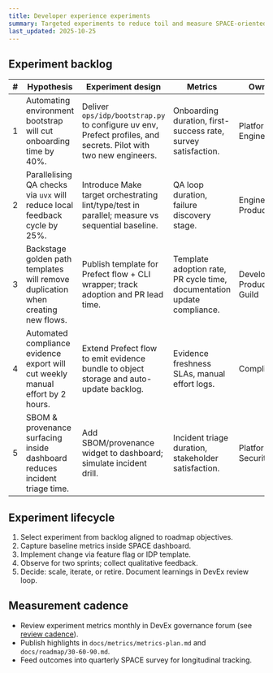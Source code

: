 ```yaml
---
title: Developer experience experiments
summary: Targeted experiments to reduce toil and measure SPACE-oriented outcomes.
last_updated: 2025-10-25
---
```


## Experiment backlog

| #   | Hypothesis                                                                       | Experiment design                                                                                                | Metrics                                                                 | Owner                        | Status                        |
| --- | -------------------------------------------------------------------------------- | ---------------------------------------------------------------------------------------------------------------- | ----------------------------------------------------------------------- | ---------------------------- | ----------------------------- |
| 1   | Automating environment bootstrap will cut onboarding time by 40%.                | Deliver `ops/idp/bootstrap.py` to configure uv env, Prefect profiles, and secrets. Pilot with two new engineers. | Onboarding duration, first-success rate, survey satisfaction.           | Platform Engineering         | Planned (kick-off 2025-11-05) |
| 2   | Parallelising QA checks via `uvx` will reduce local feedback cycle by 25%.       | Introduce Make target orchestrating lint/type/test in parallel; measure vs sequential baseline.                  | QA loop duration, failure discovery stage.                              | Engineering Productivity     | Planned                       |
| 3   | Backstage golden path templates will remove duplication when creating new flows. | Publish template for Prefect flow + CLI wrapper; track adoption and PR lead time.                                | Template adoption rate, PR cycle time, documentation update compliance. | Developer Productivity Guild | In design                     |
| 4   | Automated compliance evidence export will cut weekly manual effort by 2 hours.   | Extend Prefect flow to emit evidence bundle to object storage and auto-update backlog.                           | Evidence freshness SLAs, manual effort logs.                            | Compliance                   | Scoped                        |
| 5   | SBOM & provenance surfacing inside dashboard reduces incident triage time.       | Add SBOM/provenance widget to dashboard; simulate incident drill.                                                | Incident triage duration, stakeholder satisfaction.                     | Platform + Security          | Pilot scheduled 2025-12-01    |

## Experiment lifecycle

1. Select experiment from backlog aligned to roadmap objectives.
2. Capture baseline metrics inside SPACE dashboard.
3. Implement change via feature flag or IDP template.
4. Observe for two sprints; collect qualitative feedback.
5. Decide: scale, iterate, or retire. Document learnings in DevEx review loop.

## Measurement cadence

- Review experiment metrics monthly in DevEx governance forum (see [review cadence](./review-loop.md)).
- Publish highlights in `docs/metrics/metrics-plan.md` and `docs/roadmap/30-60-90.md`.
- Feed outcomes into quarterly SPACE survey for longitudinal tracking.
